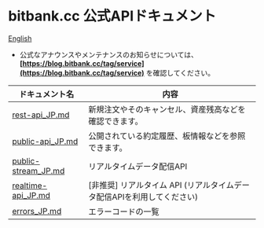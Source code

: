 # bitbank.cc 公式APIドキュメント

[English](README.md)

* 公式なアナウンスやメンテナンスのお知らせについては、**[https://blog.bitbank.cc/tag/service](https://blog.bitbank.cc/tag/service)** を確認してください。

ドキュメント名 | 内容
------------ | ------------
[rest-api_JP.md](./rest-api_JP.md) | 新規注文やそのキャンセル、資産残高などを確認できます。
[public-api_JP.md](./public-api_JP.md) | 公開されている約定履歴、板情報などを参照できます。
[public-stream_JP.md](./public-stream_JP.md) | リアルタイムデータ配信API
[realtime-api_JP.md](./realtime-api_JP.md) | [非推奨] リアルタイム API (リアルタイムデータ配信APIを利用してください)
[errors_JP.md](./errors_JP.md) | エラーコードの一覧
